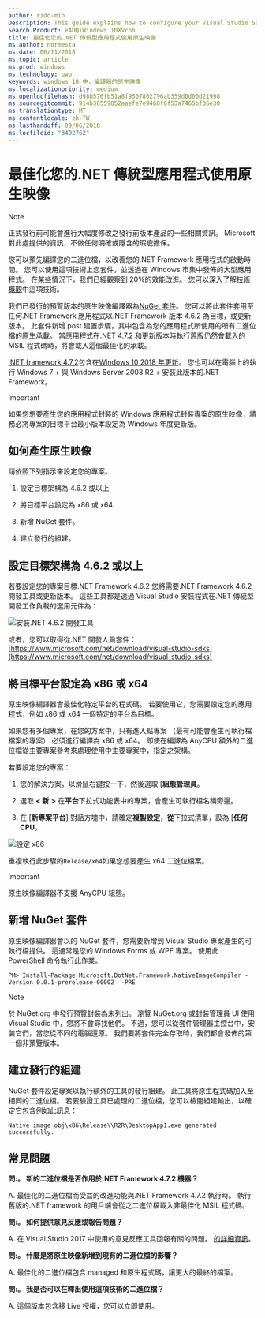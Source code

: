```yaml
---
author: rido-min
Description: This guide explains how to configure your Visual Studio Solution to optimize the application binaries with native images.
Search.Product: eADQiWindows 10XVcnh
title: 最佳化您的.NET 傳統型應用程式使用原生映像
ms.author: normesta
ms.date: 06/11/2018
ms.topic: article
ms.prod: windows
ms.technology: uwp
keywords: windows 10 中，編譯器的原生映像
ms.localizationpriority: medium
ms.openlocfilehash: d98b576fb51a8f9507802796ab359d0d00d21998
ms.sourcegitcommit: 914b38559852aaefe7e9468f6f53a7465bf36e30
ms.translationtype: MT
ms.contentlocale: zh-TW
ms.lasthandoff: 09/06/2018
ms.locfileid: "3402762"
---
```

# <a name="optimize-your-net-desktop-apps-with-native-images"></a>最佳化您的.NET 傳統型應用程式使用原生映像

> [!NOTE]
> 正式發行前可能會進行大幅度修改之發行前版本產品的一些相關資訊。 Microsoft 對此處提供的資訊，不做任何明確或隱含的瑕疵擔保。

您可以預先編譯您的二進位檔，以改善您的.NET Framework 應用程式的啟動時間。 您可以使用這項技術上您套件，並透過在 Windows 市集中發佈的大型應用程式。 在某些情況下，我們已經觀察到 20%的效能改進。 您可以深入了解[技術概觀](https://github.com/dotnet/coreclr/blob/master/Documentation/botr/readytorun-overview.md)中這項技術。

我們已發行的預覽版本的原生映像編譯器為[NuGet 套件](https://www.nuget.org/packages/Microsoft.DotNet.Framework.NativeImageCompiler)。 您可以將此套件套用至任何.NET Framework 應用程式以.NET Framework 版本 4.6.2 為目標，或更新版本。 此套件新增 post 建置步驟，其中包含為您的應用程式所使用的所有二進位檔的原生承載。 當應用程式在.NET 4.7.2 和更新版本時執行舊版仍然會載入的 MSIL 程式碼時，將會載入這個最佳化的承載。

[.NET framework 4.7.2](https://blogs.msdn.microsoft.com/dotnet/2018/04/30/announcing-the-net-framework-4-7-2/)包含在[Windows 10 2018 年更新](https://blogs.windows.com/windowsexperience/2018/04/30/how-to-get-the-windows-10-april-2018-update/)。 您也可以在電腦上的執行 Windows 7 + 與 Windows Server 2008 R2 + 安裝此版本的.NET Framework。

> [!IMPORTANT]
> 如果您想要產生您的應用程式封裝的 Windows 應用程式封裝專案的原生映像，請務必將專案的目標平台最小版本設定為 Windows 年度更新版。

## <a name="how-to-produce-native-images"></a>如何產生原生映像

請依照下列指示來設定您的專案。

1. 設定目標架構為 4.6.2 或以上

2. 將目標平台設定為 x86 或 x64 

3. 新增 NuGet 套件。

4. 建立發行的組建。

## <a name="configure-the-target-framework-as-462-or-above"></a>設定目標架構為 4.6.2 或以上

若要設定您的專案目標.NET Framework 4.6.2 您將需要.NET Framework 4.6.2 開發工具或更新版本。 這些工具都是透過 Visual Studio 安裝程式在.NET 傳統型開發工作負載的選用元件為：

![安裝.NET 4.6.2 開發工具](images/desktop-to-uwp/install-4.6.2-devpack.png)

或者，您可以取得從.NET 開發人員套件：[https://www.microsoft.com/net/download/visual-studio-sdks](https://www.microsoft.com/net/download/visual-studio-sdks)

## <a name="configure-the-target-platform-as-x86-or-x64"></a>將目標平台設定為 x86 或 x64

原生映像編譯器會最佳化特定平台的程式碼。 若要使用它，您需要設定您的應用程式，例如 x86 或 x64 一個特定的平台為目標。

如果您有多個專案，在您的方案中，只有進入點專案 （最有可能會產生可執行檔檔案的專案） 必須進行編譯為 x86 或 x64。 即使在編譯為 AnyCPU 額外的二進位檔從主要專案參考來處理使用中主要專案中，指定之架構。

若要設定您的專案：

1. 您的解決方案，以滑鼠右鍵按一下，然後選取 [**組態管理員**。

2. 選取 **< 新.>** 在**平台**下拉式功能表中的專案，會產生可執行檔名稱旁邊。

3. 在 [**新專案平台**] 對話方塊中，請確定**複製設定，從**下拉式清單，設為 [**任何 CPU**。

![設定 x86](images/desktop-to-uwp/configure-x86.png)

重複執行此步驟的`Release/x64`如果您想要產生 x64 二進位檔案。

>[!IMPORTANT]
> 原生映像編譯器不支援 AnyCPU 組態。

## <a name="add-the-nuget-packages"></a>新增 NuGet 套件

原生映像編譯器會以的 NuGet 套件，您需要新增到 Visual Studio 專案產生的可執行檔提供。 這通常是您的 Windows Forms 或 WPF 專案。 使用此 PowerShell 命令執行此作業。

```PS
PM> Install-Package Microsoft.DotNet.Framework.NativeImageCompiler -Version 0.0.1-prerelease-00002  -PRE
```

> [!NOTE]
> 於 NuGet.org 中發行預覽封裝為未列出。 瀏覽 NuGet.org 或封裝管理員 UI 使用 Visual Studio 中，您將不會尋找他們。 不過，您可以從套件管理器主控台中，安裝它們，當您從不同的電腦還原。 我們要將套件完全存取時，我們都會發佈的第一個非預覽版本。

## <a name="create-a-release-build"></a>建立發行的組建

NuGet 套件設定專案以執行額外的工具的發行組建。 此工具將原生程式碼加入至相同的二進位檔。
若要驗證工具已處理的二進位檔，您可以檢閱組建輸出，以確定它包含例如此訊息：

```
Native image obj\x86\Release\\R2R\DesktopApp1.exe generated successfully.
```

## <a name="faq"></a>常見問題

**問:。 新的二進位檔是否作用於.NET Framework 4.7.2 機器？**

A. 最佳化的二進位檔而受益的改進功能與.NET Framework 4.7.2 執行時。 執行舊版的.NET framework 的用戶端會從之二進位檔載入非最佳化 MSIL 程式碼。

**問:。 如何提供意見反應或報告問題？**

A. 在 Visual Studio 2017 中使用的意見反應工具回報有關的問題。 [的詳細資訊](https://docs.microsoft.com/visualstudio/ide/how-to-report-a-problem-with-visual-studio-2017)。

**問:。 什麼是將原生映像新增到現有的二進位檔的影響？**

A. 最佳化的二進位檔包含 managed 和原生程式碼，讓更大的最終的檔案。

**問:。 我是否可以在釋出使用這項技術的二進位檔？**

A. 這個版本包含移 Live 授權，您可以立即使用。

